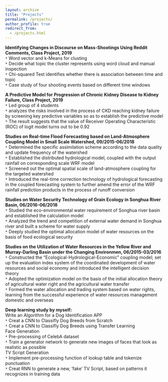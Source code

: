 ```yaml
---
layout: archive
title: "Projects"
permalink: /projects/
author_profile: true
redirect_from: 
  - /projects.html
---
```


**Identifying Changes in Discourse on Mass-Shootings Using Reddit Comments, Class Project, 2019**  
`*`	Word vector and k-Means for clusting  
`*`	Decide what topic the cluster represents using word cloud and manual inspection  
`*`	Chi-squared Test identifies whether there is association between time and topic  
`*`	Case study of four shooting events based on different time windows  

**A Predictive Model for Progression of Chronic Kidney Disease to Kidney Failure, Class Project, 2019**  
`*`	Led group of 4 students  
`*`	analyzes the risks involved in the process of CKD reaching kidney failure by screening key predictive variables so as to establish the predictive model  
`*`	The result suggests that the value of Receiver Operating Characteristic (ROC) of logit model turns out to be 0.92  

**Studies on Real-time Flood Forecasting based on Land-Atmosphere Coupling Model in Small Scale Watershed, 09/2015-06/2018**  
`*`	Determined the specific assimilation scheme according to the data quality and update frequency of the watershed  
`*`	Established the distributed hydrological model, coupled with the output rainfall on corresponding scale WRF model  
`*`	Screened out the optimal spatial scale of land-atmosphere coupling for the targeted watershed  
`*`	Introduced the real-time correction technology of hydrological forecasting in the coupled forecasting system to further amend the error of the WRF rainfall prediction products in the process of runoff conversion  

**Studies on Water Security Technology of Grain Ecology in Songhua River Basin, 06/2016-06/2018**  
`*`	Studied the eco-environmental water requirement of Songhua river basin and established the calculation model  
`*`	Analyzed the trend and competition of external water demand in Songhua river and built a scheme for water supply  
`*`	Deeply studied the optimal allocation model of water resources on the basis of food ecological security  

**Studies on the Utilization of Water Resources in the Yellow River and Murray-Darling Basin under the Changing Environmen, 06/2015-03/2016**  
`*`	Constructed the “Ecological-Hydrological-Economic” coupling model; set up the evaluation index system of the coordinated development of water resources and social economy and introduced the intelligent decision theory  
`*`	Adopted the optimization model on the basis of the initial allocation theory of agricultural water right and the agricultural water transfer  
`*`	Formed the water allocation and trading system based on water rights, learning from the successful experience of water resources management domestic and overseas  

**Deep learning study by myself:**  
Write an Algorithm for a Dog Identification APP  
`*`	Creat a CNN to Classifly Dog Breeds from Scratch  
`*`	Creat a CNN to Classifly Dog Breeds using Transfer Learning  
Face Generation  
`*`	Pre-processing of CelebA dataset  
`*`	Train a generator network to generate new images of faces that look as realistic as possible  
TV Script Generation  
`*`	Implement pre-processing function of lookup table and tokenize punctuation  
`*`	Creat RNN to generate a new, ‘fake’ TV Script, based on patterns it recognizes in training data  




